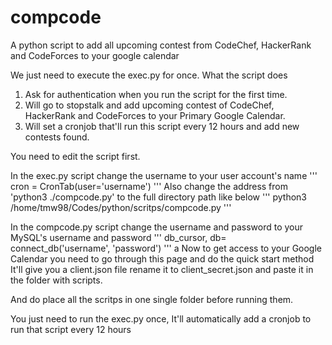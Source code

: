 # compcode
A python script to add all upcoming contest from CodeChef, HackerRank and CodeForces to your google calendar

We just need to execute the exec.py for once.
What the script does
1. Ask for authentication when you run the script for the first time.
2. Will go to stopstalk and add upcoming contest of CodeChef, HackerRank and CodeForces to your Primary Google Calendar.
3. Will set a cronjob that'll run this script every 12 hours and add new contests found.

You need to edit the script first.

In the exec.py script change the username to your user account's name
'''
cron = CronTab(user='username')
'''
Also change the address from 'python3 ./compcode.py' to the full directory path like below
'''
python3 /home/tmw98/Codes/python/scritps/compcode.py
'''

In the compcode.py script change the username and password to your MySQL's username and password
'''
db_cursor, db= connect_db('username', 'password')
'''
a
Now to get access to your Google Calendar you need to go through this page and do the quick start method
It'll give you a client.json file rename it to client_secret.json and paste it in the folder with scripts.

And do place all the scritps in one single folder before running them.

You just need to run the exec.py once, It'll automatically add a cronjob to run that script every 12 hours
